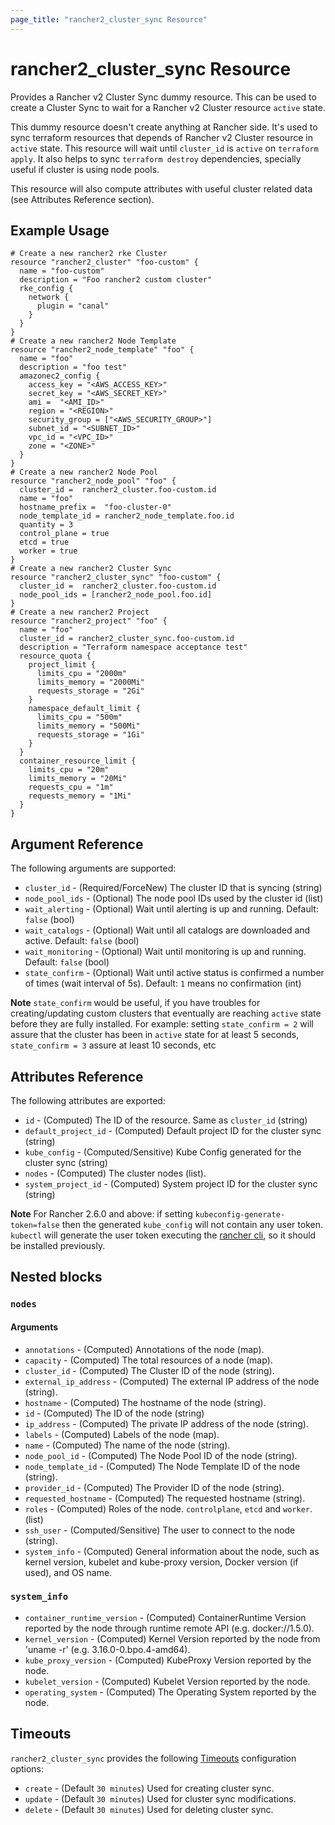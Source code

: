 ```yaml
---
page_title: "rancher2_cluster_sync Resource"
---
```


# rancher2\_cluster\_sync Resource

Provides a Rancher v2 Cluster Sync dummy resource. This can be used to create a Cluster Sync to wait for a Rancher v2 Cluster resource `active` state.

This dummy resource doesn't create anything at Rancher side. It's used to sync terraform resources that depends of Rancher v2 Cluster resource in `active` state. This resource will wait until `cluster_id` is `active` on `terraform apply`. It also helps to sync `terraform destroy` dependencies, specially useful if cluster is using node pools.

This resource will also compute attributes with useful cluster related data (see Attributes Reference section). 

## Example Usage

```hcl
# Create a new rancher2 rke Cluster 
resource "rancher2_cluster" "foo-custom" {
  name = "foo-custom"
  description = "Foo rancher2 custom cluster"
  rke_config {
    network {
      plugin = "canal"
    }
  }
}
# Create a new rancher2 Node Template
resource "rancher2_node_template" "foo" {
  name = "foo"
  description = "foo test"
  amazonec2_config {
    access_key = "<AWS_ACCESS_KEY>"
    secret_key = "<AWS_SECRET_KEY>"
    ami =  "<AMI_ID>"
    region = "<REGION>"
    security_group = ["<AWS_SECURITY_GROUP>"]
    subnet_id = "<SUBNET_ID>"
    vpc_id = "<VPC_ID>"
    zone = "<ZONE>"
  }
}
# Create a new rancher2 Node Pool
resource "rancher2_node_pool" "foo" {
  cluster_id =  rancher2_cluster.foo-custom.id
  name = "foo"
  hostname_prefix =  "foo-cluster-0"
  node_template_id = rancher2_node_template.foo.id
  quantity = 3
  control_plane = true
  etcd = true
  worker = true
}
# Create a new rancher2 Cluster Sync
resource "rancher2_cluster_sync" "foo-custom" {
  cluster_id =  rancher2_cluster.foo-custom.id
  node_pool_ids = [rancher2_node_pool.foo.id]
}
# Create a new rancher2 Project
resource "rancher2_project" "foo" {
  name = "foo"
  cluster_id = rancher2_cluster_sync.foo-custom.id
  description = "Terraform namespace acceptance test"
  resource_quota {
    project_limit {
      limits_cpu = "2000m"
      limits_memory = "2000Mi"
      requests_storage = "2Gi"
    }
    namespace_default_limit {
      limits_cpu = "500m"
      limits_memory = "500Mi"
      requests_storage = "1Gi"
    }
  }
  container_resource_limit {
    limits_cpu = "20m"
    limits_memory = "20Mi"
    requests_cpu = "1m"
    requests_memory = "1Mi"
  }
}
```

## Argument Reference

The following arguments are supported:

* `cluster_id` - (Required/ForceNew) The cluster ID that is syncing (string)
* `node_pool_ids` - (Optional) The node pool IDs used by the cluster id (list)
* `wait_alerting` - (Optional) Wait until alerting is up and running. Default: `false` (bool)
* `wait_catalogs` - (Optional) Wait until all catalogs are downloaded and active. Default: `false` (bool)
* `wait_monitoring` - (Optional) Wait until monitoring is up and running. Default: `false` (bool)
* `state_confirm` - (Optional) Wait until active status is confirmed a number of times (wait interval of 5s). Default: `1` means no confirmation (int)

**Note** `state_confirm` would be useful, if you have troubles for creating/updating custom clusters that eventually are reaching `active` state before they are fully installed. For example: setting `state_confirm = 2` will assure that the cluster has been in `active` state for at least 5 seconds, `state_confirm = 3` assure at least 10 seconds, etc

## Attributes Reference

The following attributes are exported:

* `id` - (Computed) The ID of the resource. Same as `cluster_id` (string)
* `default_project_id` - (Computed) Default project ID for the cluster sync (string)
* `kube_config` - (Computed/Sensitive) Kube Config generated for the cluster sync (string)
* `nodes` - (Computed) The cluster nodes (list).
* `system_project_id` - (Computed) System project ID for the cluster sync (string)

**Note** For Rancher 2.6.0 and above: if setting `kubeconfig-generate-token=false` then the generated `kube_config` will not contain any user token. `kubectl` will generate the user token executing the [rancher cli](https://github.com/rancher/cli/releases/tag/v2.6.0), so it should be installed previously.

## Nested blocks

### `nodes`

#### Arguments

* `annotations` - (Computed) Annotations of the node (map).
* `capacity` - (Computed) The total resources of a node (map).
* `cluster_id` - (Computed) The Cluster ID of the node (string).
* `external_ip_address` - (Computed)  The external IP address of the node (string).
* `hostname` - (Computed) The hostname of the node (string).
* `id` - (Computed) The ID of the node (string)
* `ip_address` - (Computed) The private IP address of the node (string).
* `labels` - (Computed) Labels of the node (map).
* `name` - (Computed) The name of the node (string).
* `node_pool_id` - (Computed) The Node Pool ID of the node (string).
* `node_template_id` - (Computed) The Node Template ID of the node (string).
* `provider_id` - (Computed) The Provider ID of the node (string).
* `requested_hostname` - (Computed) The requested hostname (string).
* `roles` - (Computed) Roles of the node. `controlplane`, `etcd` and `worker`. (list)
* `ssh_user` - (Computed/Sensitive) The user to connect to the node (string).
* `system_info` - (Computed) General information about the node, such as kernel version, kubelet and kube-proxy version, Docker version (if used), and OS name.

### `system_info`

* `container_runtime_version` - (Computed) ContainerRuntime Version reported by the node through runtime remote API (e.g. docker://1.5.0).
* `kernel_version` - (Computed) Kernel Version reported by the node from 'uname -r' (e.g. 3.16.0-0.bpo.4-amd64).
* `kube_proxy_version` - (Computed) KubeProxy Version reported by the node.
* `kubelet_version` - (Computed) Kubelet Version reported by the node.
* `operating_system` - (Computed) The Operating System reported by the node.

## Timeouts

`rancher2_cluster_sync` provides the following
[Timeouts](https://www.terraform.io/docs/configuration/resources.html#operation-timeouts) configuration options:

- `create` - (Default `30 minutes`) Used for creating cluster sync.
- `update` - (Default `30 minutes`) Used for cluster sync modifications.
- `delete` - (Default `30 minutes`) Used for deleting cluster sync.
